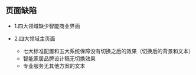## 页面缺陷

* 1.四大领域缺少智能商业界面

* 2.四大领域主页面
    * 七大标准配置和五大系统保障没有切换之后的效果（切换后的背景和文本）
    * 智能家居品牌设计稿无切换效果
    * 专业服务无其他方案的文本


